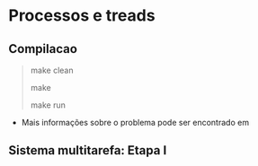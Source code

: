# Processos e treads

## Compilacao

> make clean
>
> make
>
> make run

- Mais informações sobre o problema pode ser encontrado em

## Sistema multitarefa: Etapa I
